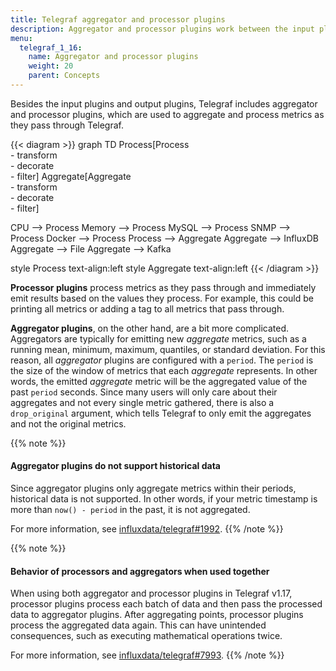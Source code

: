 ```yaml
---
title: Telegraf aggregator and processor plugins
description: Aggregator and processor plugins work between the input plugins and output plugins to aggregate and process metrics in Telegraf.
menu:
  telegraf_1_16:
    name: Aggregator and processor plugins
    weight: 20
    parent: Concepts
---
```


Besides the input plugins and output plugins, Telegraf includes aggregator and processor plugins, which are used to aggregate and process metrics as they pass through Telegraf.

{{< diagram >}}
  graph TD
  Process[Process<br/> - transform<br/> - decorate<br/> - filter]
  Aggregate[Aggregate<br/> - transform<br/> - decorate<br/> - filter]

  CPU --> Process
  Memory --> Process
  MySQL --> Process
  SNMP --> Process
  Docker --> Process
  Process --> Aggregate
  Aggregate --> InfluxDB
  Aggregate --> File
  Aggregate --> Kafka

style Process text-align:left
style Aggregate text-align:left
{{< /diagram >}}

**Processor plugins** process metrics as they pass through and immediately emit
results based on the values they process. For example, this could be printing
all metrics or adding a tag to all metrics that pass through.

**Aggregator plugins**, on the other hand, are a bit more complicated. Aggregators
are typically for emitting new _aggregate_ metrics, such as a running mean,
minimum, maximum, quantiles, or standard deviation. For this reason, all _aggregator_
plugins are configured with a `period`. The `period` is the size of the window
of metrics that each _aggregate_ represents. In other words, the emitted
_aggregate_ metric will be the aggregated value of the past `period` seconds.
Since many users will only care about their aggregates and not every single metric
gathered, there is also a `drop_original` argument, which tells Telegraf to only
emit the aggregates and not the original metrics.

{{% note %}}
#### Aggregator plugins do not support historical data
Since aggregator plugins only aggregate metrics within their periods,
historical data is not supported.
In other words, if your metric timestamp is more
than `now() - period` in the past, it is not aggregated.

For more information, see [influxdata/telegraf#1992](https://github.com/influxdata/telegraf/issues/1992).
{{% /note %}}

{{% note %}}
#### Behavior of processors and aggregators when used together
When using both aggregator and processor plugins in Telegraf v1.17, processor plugins
process each batch of data and then pass the processed data to aggregator plugins.
After aggregating points, processor plugins process the aggregated data again.
This can have unintended consequences, such as executing mathematical operations twice.

For more information, see [influxdata/telegraf#7993](https://github.com/influxdata/telegraf/issues/7993).
{{% /note %}}
